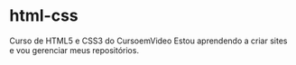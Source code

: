 # html-css
 Curso de HTML5 e CSS3 do CursoemVideo
 Estou aprendendo a criar sites e vou gerenciar meus repositórios.
 
